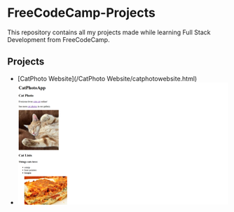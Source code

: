 # FreeCodeCamp-Projects

This repository contains all my projects made while learning Full Stack Development from FreeCodeCamp.

## Projects

- [CatPhoto Website](/CatPhoto Website/catphotowebsite.html)
- ![ScreenShot of CatPhoto Website](https://github.com/monalisakulhara/FreeCodeCamp-Projects/blob/main/CatPhoto%20Website/Image-1.png)
